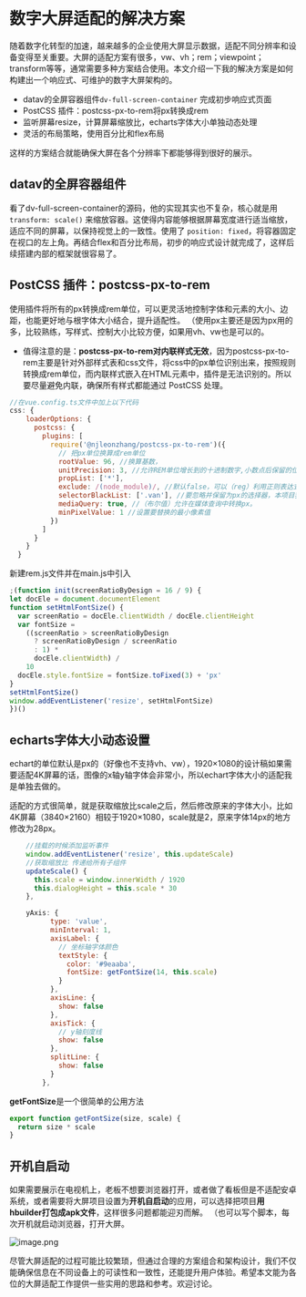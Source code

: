 # 数字大屏适配的解决方案

随着数字化转型的加速，越来越多的企业使用大屏显示数据，适配不同分辨率和设备变得至关重要。大屏的适配方案有很多，vw、vh；rem；viewpoint；transform等等，通常需要多种方案结合使用。本文介绍一下我的解决方案是如何构建出一个响应式、可维护的数字大屏架构的。

*   datav的全屏容器组件`dv-full-screen-container` 完成初步响应式页面
*   PostCSS 插件：postcss-px-to-rem将px转换成rem
*   监听屏幕resize，计算屏幕缩放比，echarts字体大小单独动态处理
*   灵活的布局策略，使用百分比和flex布局

这样的方案结合就能确保大屏在各个分辨率下都能够得到很好的展示。

datav的全屏容器组件
------------

看了dv-full-screen-container的源码，他的实现其实也不复杂，核心就是用`transform: scale()` 来缩放容器。这使得内容能够根据屏幕宽度进行适当缩放，适应不同的屏幕，以保持视觉上的一致性。使用了 `position: fixed`，将容器固定在视口的左上角。再结合flex和百分比布局，初步的响应式设计就完成了，这样后续搭建内部的框架就很容易了。

PostCSS 插件：postcss-px-to-rem
----------------------------

使用插件将所有的px转换成rem单位，可以更灵活地控制字体和元素的大小、边距，也能更好地与根字体大小结合，提升适配性。 （使用px主要还是因为px用的多，比较熟练，写样式、控制大小比较方便，如果用vh、vw也是可以的。

*   值得注意的是：**postcss-px-to-rem对内联样式无效**，因为postcss-px-to-rem主要是针对外部样式表和css文件，将css中的px单位识别出来，按照规则转换成rem单位，而内联样式嵌入在HTML元素中，插件是无法识别的。所以要尽量避免内联，确保所有样式都能通过 PostCSS 处理。

```js
//在vue.config.ts文件中加上以下代码
css: {
    loaderOptions: {
      postcss: {
        plugins: [
          require('@njleonzhang/postcss-px-to-rem')({
            // 把px单位换算成rem单位
            rootValue: 96, //换算基数，
            unitPrecision: 3, //允许REM单位增长到的十进制数字,小数点后保留的位数。
            propList: ['*'],
            exclude: /(node_module)/, //默认false，可以（reg）利用正则表达式排除某些文件夹的方法，例如/(node_module)/ 。如果想把前端UI框架内的px也转换成rem，请把此属性设为默认值
            selectorBlackList: ['.van'], //要忽略并保留为px的选择器，本项目我是用的vant ui框架，所以忽略他
            mediaQuery: true, //（布尔值）允许在媒体查询中转换px。
            minPixelValue: 1 //设置要替换的最小像素值
          })
        ]
      }
    }
  }
```

新建rem.js文件并在main.js中引入

```js
;(function init(screenRatioByDesign = 16 / 9) {
let docEle = document.documentElement
function setHtmlFontSize() {
  var screenRatio = docEle.clientWidth / docEle.clientHeight
  var fontSize =
    ((screenRatio > screenRatioByDesign
      ? screenRatioByDesign / screenRatio
      : 1) *
      docEle.clientWidth) /
    10
  docEle.style.fontSize = fontSize.toFixed(3) + 'px'
}
setHtmlFontSize()
window.addEventListener('resize', setHtmlFontSize)
})()
```

echarts字体大小动态设置
---------------

echart的单位默认是px的（好像也不支持vh、vw），1920×1080的设计稿如果需要适配4K屏幕的话，图像的x轴y轴字体会非常小，所以echart字体大小的适配我是单独去做的。

适配的方式很简单，就是获取缩放比scale之后，然后修改原来的字体大小，比如4K屏幕（3840×2160）相较于1920×1080，scale就是2，原来字体14px的地方修改为28px。

```js
    //挂载的时候添加监听事件
    window.addEventListener('resize', this.updateScale)
    //获取缩放比 传递给所有子组件
    updateScale() {
      this.scale = window.innerWidth / 1920
      this.dialogHeight = this.scale * 30
    },
```

```js
    yAxis: {
          type: 'value',
          minInterval: 1,
          axisLabel: {
            // 坐标轴字体颜色
            textStyle: {
              color: '#9eaaba',
              fontSize: getFontSize(14, this.scale)
            }
          },
          axisLine: {
            show: false
          },
          axisTick: {
            // y轴刻度线
            show: false
          },
          splitLine: {
            show: false
          }
        },
```

**getFontSize**是一个很简单的公用方法

```js
export function getFontSize(size, scale) {
  return size * scale
}
```

开机自启动
-----

如果需要展示在电视机上，老板不想要浏览器打开，或者做了看板但是不适配安卓系统，或者需要将大屏项目设置为**开机自启动**的应用，可以选择把项目**用hbuilder打包成apk文件**，这样很多问题都能迎刃而解。 （也可以写个脚本，每次开机就启动浏览器，打开大屏。

![image.png](https://p6-xtjj-sign.byteimg.com/tos-cn-i-73owjymdk6/610038d7a88a497696e45eb82b320ba5~tplv-73owjymdk6-jj-mark-v1:0:0:0:0:5o6Y6YeR5oqA5pyv56S-5Yy6IEAgYWtpcmEwOTEy:q75.awebp?rk3s=f64ab15b&x-expires=1743746569&x-signature=%2BSQn46C%2F81o439iZpvuz1h0hTvA%3D)

尽管大屏适配的过程可能比较繁琐，但通过合理的方案组合和架构设计，我们不仅能确保信息在不同设备上的可读性和一致性，还能提升用户体验。希望本文能为各位的大屏适配工作提供一些实用的思路和参考。欢迎讨论。